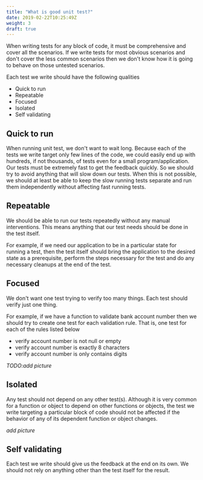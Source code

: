 ```yaml
---
title: "What is good unit test?"
date: 2019-02-22T10:25:49Z
weight: 3
draft: true
---
```


When writing tests for any block of code, it must be comprehensive and cover all the scenarios. If we write tests for most obvious scenarios and don't cover the less common scenarios then we don't know how it is going to behave on those untested scenarios.

Each test we write should have the following qualities

* Quick to run
* Repeatable
* Focused
* Isolated
* Self validating

## Quick to run
When running unit test, we don't want to wait long. Because each of the tests we write target only few lines of the code, we could easily end up with hundreds, if not thousands, of tests even for a small program/application. Our tests must be extremely fast to get the feedback quickly. So we should try to avoid anything that will slow down our tests. When this is not possible, we should at least be able to keep the slow running tests separate and run them independently without affecting fast running tests.

## Repeatable
We should be able to run our tests repeatedly without any manual interventions. This means anything that our test needs should be done in the test itself. 

For example, if we need our application to be in a particular state for running a test, then the test itself should bring the application to the desired state as a prerequisite, perform the steps necessary for the test and do any necessary cleanups at the end of the test.

## Focused
We don't want one test trying to verify too many things. Each test should verify just one thing. 

For example, if we have a function to validate bank account number then we should try to create one test for each validation rule. That is, one test for each of the rules listed below

* verify account number is not null or empty
* verify account number is exactly 8 characters
* verify account number is only contains digits

*TODO:add picture*

## Isolated
Any test should not depend on any other test(s). Although it is very common for a function or object to depend on other functions or objects, the test we write targeting a particular block of code should not be affected if the behavior of any of its dependent function or object changes.

*add picture*

## Self validating
Each test we write should give us the feedback at the end on its own. We should not rely on anything other than the test itself for the result.
